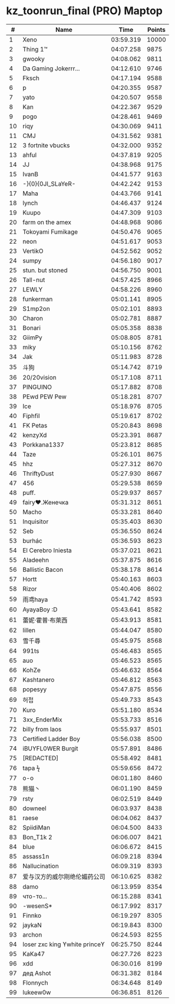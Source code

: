 # kz_toonrun_final (PRO) Maptop

|  # | Name | Time | Points |
|-------------- | -------------- | -------------- | -------------- | 
| 1 | Xeno | 03:59.319 | 10000 | 
| 2 | Thing 1™ | 04:07.258 | 9875 | 
| 3 | gwooky | 04:08.062 | 9811 | 
| 4 | Da Gaming Jokerrr... | 04:12.610 | 9746 | 
| 5 | Fksch | 04:17.194 | 9588 | 
| 6 | p | 04:20.355 | 9587 | 
| 7 | yato | 04:20.507 | 9558 | 
| 8 | Kan | 04:22.367 | 9529 | 
| 9 | pogo | 04:28.461 | 9469 | 
| 10 | riqy | 04:30.069 | 9411 | 
| 11 | CMJ | 04:31.562 | 9381 | 
| 12 | 3 fortnite vbucks | 04:32.000 | 9352 | 
| 13 | ahful | 04:37.819 | 9205 | 
| 14 | JJ | 04:38.968 | 9175 | 
| 15 | IvanB | 04:41.577 | 9163 | 
| 16 | -}{0}{0JI_SLaYeR- | 04:42.242 | 9153 | 
| 17 | Maha | 04:43.766 | 9141 | 
| 18 | lynch | 04:46.437 | 9124 | 
| 19 | Kuupo | 04:47.309 | 9103 | 
| 20 | farm on the amex | 04:48.968 | 9086 | 
| 21 | Tokoyami Fumikage | 04:50.476 | 9065 | 
| 22 | neon | 04:51.617 | 9053 | 
| 23 | VertikO | 04:52.562 | 9052 | 
| 24 | sumpy | 04:56.180 | 9017 | 
| 25 | stun. but stoned | 04:56.750 | 9001 | 
| 26 | Tall-nut | 04:57.425 | 8966 | 
| 27 | LEWLY | 04:58.226 | 8960 | 
| 28 | funkerman | 05:01.141 | 8905 | 
| 29 | S1mp2on | 05:02.101 | 8893 | 
| 30 | Charon | 05:02.781 | 8887 | 
| 31 | Bonari | 05:05.358 | 8838 | 
| 32 | GiimPy | 05:08.805 | 8781 | 
| 33 | miky | 05:10.156 | 8762 | 
| 34 | Jak | 05:11.983 | 8728 | 
| 35 | 斗狗 | 05:14.742 | 8719 | 
| 36 | 20/20vision | 05:17.108 | 8711 | 
| 37 | PINGUINO | 05:17.882 | 8708 | 
| 38 | PEwd PEW Pew | 05:18.281 | 8707 | 
| 39 | Ice | 05:18.976 | 8705 | 
| 40 | Fiphfil | 05:19.617 | 8702 | 
| 41 | FK Petas | 05:20.843 | 8698 | 
| 42 | kenzyXd | 05:23.391 | 8687 | 
| 43 | Porkkana1337 | 05:23.812 | 8685 | 
| 44 | Taze | 05:26.101 | 8675 | 
| 45 | hhz | 05:27.312 | 8670 | 
| 46 | ThriftyDust | 05:27.930 | 8667 | 
| 47 | 456 | 05:29.538 | 8659 | 
| 48 | puff. | 05:29.937 | 8657 | 
| 49 | fairy♥.Женечка | 05:31.312 | 8651 | 
| 50 | Macho | 05:33.281 | 8640 | 
| 51 | Inquisitor | 05:35.403 | 8630 | 
| 52 | Seb | 05:36.550 | 8624 | 
| 53 | burhác | 05:36.593 | 8623 | 
| 54 | El Cerebro Iniesta | 05:37.021 | 8621 | 
| 55 | Aladeehn | 05:37.875 | 8616 | 
| 56 | Ballistic Bacon | 05:38.178 | 8614 | 
| 57 | Hortt | 05:40.163 | 8603 | 
| 58 | Rizor | 05:40.406 | 8602 | 
| 59 | 雨鸢haya | 05:41.742 | 8593 | 
| 60 | AyayaBoy :D | 05:43.641 | 8582 | 
| 61 | 蕾妮·霍普·布萊西 | 05:43.913 | 8581 | 
| 62 | lillen | 05:44.047 | 8580 | 
| 63 | 雪千尋 | 05:45.975 | 8568 | 
| 64 | 991ts | 05:46.483 | 8565 | 
| 65 | auo | 05:46.523 | 8565 | 
| 66 | KohZe | 05:46.632 | 8564 | 
| 67 | Kashtanero | 05:46.812 | 8563 | 
| 68 | popesyy | 05:47.875 | 8556 | 
| 69 | 허접 | 05:49.733 | 8543 | 
| 70 | Kuro | 05:51.180 | 8534 | 
| 71 | 3xx_EnderMix | 05:53.733 | 8516 | 
| 72 | billy from laos | 05:55.937 | 8501 | 
| 73 | Certified Ladder Boy | 05:56.038 | 8500 | 
| 74 | iBUYFL0WER Burgit | 05:57.891 | 8486 | 
| 75 | [REDACTED] | 05:58.492 | 8481 | 
| 76 | tapa ϟ | 05:59.656 | 8472 | 
| 77 | o-o | 06:01.180 | 8460 | 
| 78 | 熊猫丶 | 06:01.190 | 8459 | 
| 79 | rsty | 06:02.519 | 8449 | 
| 80 | downeel | 06:03.937 | 8438 | 
| 81 | raese | 06:04.062 | 8437 | 
| 82 | SpiidiMan | 06:04.500 | 8433 | 
| 83 | Bon_T1k 2 | 06:06.007 | 8421 | 
| 84 | blue | 06:06.672 | 8415 | 
| 85 | assass1n | 06:09.218 | 8394 | 
| 86 | Nallucination | 06:09.319 | 8393 | 
| 87 | 爱与汉方的威尔刚绝伦媚药公司 | 06:10.625 | 8382 | 
| 88 | damo | 06:13.959 | 8354 | 
| 89 | что-то... | 06:15.288 | 8341 | 
| 90 | -wesenS* | 06:17.992 | 8317 | 
| 91 | Finnko | 06:19.297 | 8305 | 
| 92 | jaykaN | 06:19.843 | 8300 | 
| 93 | archon | 06:24.593 | 8255 | 
| 94 | loser zxc king ϒwhite princeϒ | 06:25.750 | 8244 | 
| 95 | KaKa47 | 06:27.726 | 8223 | 
| 96 | xdd | 06:30.016 | 8199 | 
| 97 | дед Ashot | 06:31.382 | 8184 | 
| 98 | Flonnych | 06:34.648 | 8149 | 
| 99 | lukeew0w | 06:36.851 | 8126 | 


